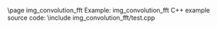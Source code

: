 \page img_convolution_fft Example: img_convolution_fft
C++ example source code:
\include img_convolution_fft/test.cpp
